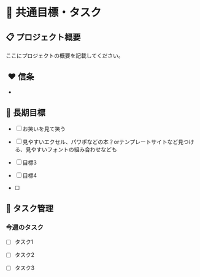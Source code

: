 # 🎨 共通目標・タスク

## 📋 プロジェクト概要
ここにプロジェクトの概要を記載してください。

##  ❤️ 信条

- 

## 🎯 長期目標

- [ ] お笑いを見て笑う

- [ ] 見やすいエクセル、パワポなどの本？orテンプレートサイトなど見つける、見やすいフォントの組み合わせなども

- [ ] 目標3

- [ ] 目標4

- [ ] 

## 📝 タスク管理

### 今週のタスク

- [ ] タスク1

- [ ] タスク2

- [ ] タスク3
